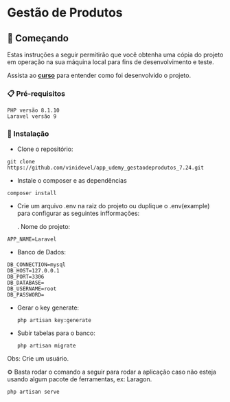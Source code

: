 # Gestão de Produtos 


## 🚀 Começando

Estas instruções a seguir permitirão que você obtenha uma cópia do projeto em operação na sua máquina local para fins de desenvolvimento e teste.

Assista ao **[curso](https://www.udemy.com/course/laravel-10-do-basico-ao-avancado/)** para entender como foi desenvolvido o projeto.

### 📋 Pré-requisitos

```
PHP versão 8.1.10
Laravel versão 9
```

### 🔧 Instalação

- Clone o repositório:

```
git clone https://github.com/vinidevel/app_udemy_gestaodeprodutos_7.24.git
```
- Instale o composer e as dependências

```
composer install
```

- Crie um arquivo .env na raiz do projeto ou duplique o .env(example) para configurar as seguintes infformações:

  . Nome do projeto:

```
APP_NAME=Laravel
```

- Banco de Dados:

```
DB_CONNECTION=mysql
DB_HOST=127.0.0.1
DB_PORT=3306
DB_DATABASE=
DB_USERNAME=root
DB_PASSWORD=
```

- Gerar o key generate:

  ```
  php artisan key:generate

- Subir tabelas para o banco:

  ```
  php artisan migrate

Obs: Crie um usuário.

⚙️ Basta rodar o comando a seguir para rodar a aplicação caso não esteja usando algum pacote de ferramentas, ex: Laragon.

```
php artisan serve

